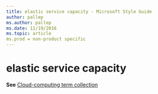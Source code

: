 ```yaml
---
title: elastic service capacity - Microsoft Style Guide
author: pallep
ms.author: pallep
ms.date: 11/19/2016
ms.topic: article
ms.prod = non-product specific
---
```


# elastic service capacity

**See** [Cloud-computing term collection](/style-guide/a-z-word-list-term-collections/term-collections/cloud-computing-terms)
